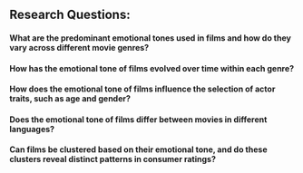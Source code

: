 ## Research Questions:

#### What are the predominant emotional tones used in films and how do they vary across different movie genres?  


#### How has the emotional tone of films evolved over time within each genre?  


#### How does the emotional tone of films influence the selection of actor traits, such as age and gender?  


#### Does the emotional tone of films differ between movies in different languages? 


#### Can films be clustered based on their emotional tone, and do these clusters reveal distinct patterns in consumer ratings?
